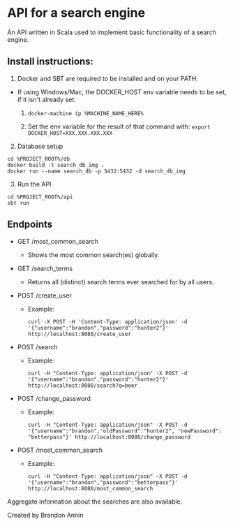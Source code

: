 # API for a search engine
An API written in Scala used to implement basic functionality of a search engine.


## Install instructions:
1. Docker and SBT are required to be installed and on your PATH.
  * If using Windows/Mac, the DOCKER_HOST env variable needs to be set, if it isn't already set:
    1. ```docker-machine ip %MACHINE_NAME_HERE%```
    
    2. Set the env variable for the result of that command with:
    ```export DOCKER_HOST=XXX.XXX.XXX.XXX```

2. Database setup

  ```
  cd %PROJECT_ROOT%/db
  docker build -t search_db_img .
  docker run --name search_db -p 5432:5432 -d search_db_img
  ```

3. Run the API

  ```
  cd %PROJECT_ROOT%/api
  sbt run
  ```

## Endpoints
  * GET /most_common_search
    * Shows the most common search(es) globally.
  * GET /search_terms
    * Returns all (distinct) search terms ever searched for by all users.
    
  * POST /create_user
    * Example:
    
      ```
      curl -X POST -H 'Content-Type: application/json' -d '{"username":"brandon","password":"hunter2"}' http://localhost:8080/create_user
      ```
  * POST /search
    * Example:
    
      ```
      curl -H "Content-Type: application/json" -X POST -d '{"username":"brandon","password":"hunter2"}' http://localhost:8080/search?q=beer
      ```
  * POST /change_password
    * Example:
    
      ```
      curl -H "Content-Type: application/json" -X POST -d '{"username":"brandon","oldPassword":"hunter2", "newPassword": "betterpass"}' http://localhost:8080/change_password
      ```
  * POST /most_common_search
    * Example:
    
      ```
      curl -H "Content-Type: application/json" -X POST -d '{"username":"brandon","password":"betterpass"}' http://localhost:8080/most_common_search
      ```
 
Aggregate information about the searches are also available.

Created by Brandon Annin
